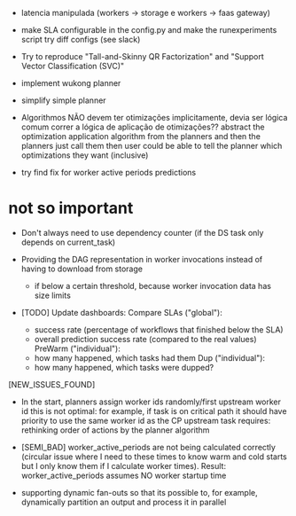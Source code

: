 - latencia manipulada (workers → storage e workers → faas gateway)
- make SLA configurable in the config.py and make the runexperiments script try diff configs (see slack)
- Try to reproduce "Tall-and-Skinny QR Factorization" and "Support Vector Classification (SVC)"
- implement wukong planner
- simplify simple planner

- Algorithmos NÃO devem ter otimizações implicitamente, devia ser lógica comum correr a lógica de aplicação de otimizações??
    abstract the optimization application algorithm from the planners and then the planners just call them
        then user could be able to tell the planner which optimizations they want (inclusive)

- try find fix for worker active periods predictions

# not so important

- Don't always need to use dependency counter (if the DS task only depends on current_task)

- Providing the DAG representation in worker invocations instead of having to download from storage
    - if below a certain threshold, because worker invocation data has size limits


- [TODO] Update dashboards:
    Compare SLAs ("global"):
    - success rate (percentage of workflows that finished below the SLA)
    - overall prediction success rate (compared to the real values)
    PreWarm ("individual"):
    - how many happened, which tasks had them
    Dup ("individual"):
    - how many happened, which tasks were dupped?
    
[NEW_ISSUES_FOUND]
- In the start, planners assign worker ids randomly/first upstream worker id
    this is not optimal: for example, if task is on critical path it should have priority to use the same worker id as the CP upstream task
    requires: rethinking order of actions by the planner algorithm
- [SEMI_BAD] worker_active_periods are not being calculated correctly (circular issue where I need to these times to know warm and cold starts but I only know them if I calculate worker times). Result: worker_active_periods assumes NO worker startup time

- supporting dynamic fan-outs
        so that its possible to, for example, dynamically partition an output and process it in parallel
